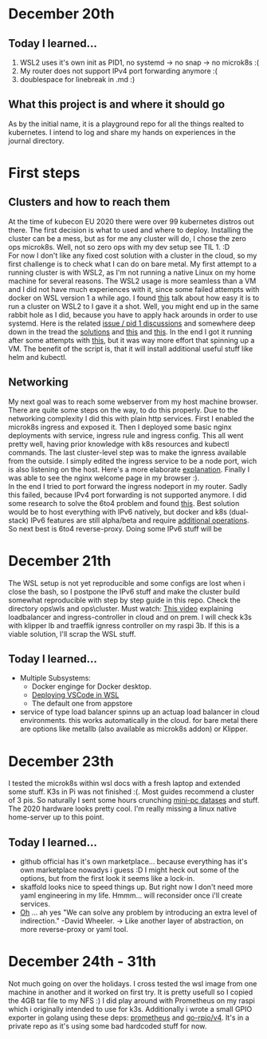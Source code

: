 # December 20th

## Today I learned...  
1. WSL2 uses it's own init as PID1, no systemd -> no snap -> no microk8s :(
2. My router does not support IPv4 port forwarding anymore :(  
3. doublespace for linebreak in .md :)  
 
## What this project is and where it should go
As by the initial name, it is a playground repo for all the things realted to kubernetes. I intend to log and share my hands on experiences in the journal directory.

# First steps
## Clusters and how to reach them
At the time of kubecon EU 2020 there were over 99 kubernetes distros out there. The first decision is what to used and where to deploy. Installing the cluster can be a mess, but as for me any cluster will do, I chose the zero ops microk8s. Well, not so zero ops with my dev setup see TIL 1. :D  
For now I don't like any fixed cost solution with a cluster in the cloud, so my first challenge is to check what I can do on bare metal. My first attempt to a running cluster is with WSL2, as I'm not running a native Linux on my home machine for several reasons.
The WSL2 usage is more seamless than a VM and I did not have much experiences with it, since some failed attempts with docker on WSL version 1 a while ago. I found [this][2] talk about how easy it is to run a cluster on WSL2 to I gave it a shot. Well, you might end up in the same rabbit hole as I did, because you have to apply hack arounds in order to use systemd. Here is the related [issue / pid 1 discussions][3] and somewhere deep down in the tread the [solutions][4] and [this][5] and [this][6]. In the end I got it running after some attempts with [this][6], but it was way more effort that spinning up a VM. The benefit of the script is, that it will install additional useful stuff like helm and kubectl. 

## Networking
My next goal was to reach some webserver from my host machine browser. There are quite some steps on the way, to do this properly. Due to the networking complexity I did this with plain http services. First I enabled the microk8s ingress and exposed it. Then I deployed some basic nginx deployments with service, ingress rule and ingress config. This all went pretty well, having prior knowledge with k8s resources and kubectl commands.
The last cluster-level step was to make the ignress available from the outside. I simply edited the ingress service to be a node port, wich is also listening on the host. Here's a more elaborate [explanation][7]. Finally I was able to see the nginx welcome page in my browser :).  
In the end I tried to port forward the ingress nodeport in my router. Sadly this failed, because IPv4 port forwarding is not supported anymore. I did some research to solve the 6to4 problem and found [this][8]. Best solution would be to host everything with IPv6 natively, but docker and k8s (dual-stack) IPv6 features are still alpha/beta and require [additional operations][9]. So next best is 6to4 reverse-proxy. 
Doing some IPv6 stuff will be  

# December 21th
The WSL setup is not yet reproducible and some configs are lost when i close the bash, so I postpone the IPv6 stuff and make the cluster build somewhat reproducible with step by step guide in this repo. Check the directory ops\wls and ops\cluster. Must watch: [This video][11] explaining loadbalancer and ingress-controller in cloud and on prem. I will check k3s with klipper lb and traeffik ignress controller on my raspi 3b. If this is a viable solution, I'll scrap the WSL stuff.


## Today I learned...
- Multiple Subsystems:
    - Docker enginge for Docker desktop. 
    - [Deploying VSCode in WSL][10]
    - The default one from appstore
- service of type load balancer spinns up an actuap load balancer in cloud environments. this works automatically in the cloud. for bare metal there are options like metallb (also available as microk8s addon) or Klipper.

# December 23th
I tested the microk8s within wsl docs with a fresh laptop and extended some stuff. K3s in Pi was not finished :(. Most guides recommend a cluster of 3 pis. So naturally I sent some hours crunching [mini-pc datases][12] and stuff. The 2020 hardware looks pretty cool. I'm really missing a linux native home-server up to this point.  

## Today I learned...
- github official has it's own marketplace... because everything has it's own marketplace nowadys i guess :D I might heck out some of the options, but from the first look it seems like a lock-in. 
- skaffold looks nice to speed things up. But right now I don't need more yaml engineering in my life. Hmmm... will reconsider once i'll create services. 
- [Oh][13] ... ah yes "We can solve any problem by introducing an extra level of indirection." -David Wheeler.  -> Like another layer of abstraction, on more reverse-proxy or yaml tool. 

# December 24th - 31th

Not much going on over the holidays. I cross tested the wsl image from one machine in another and it worked on first try. It is pretty usefull so I copied the 4GB tar file to my NFS :)
I did play around with Prometheus on my raspi which i originally intended to use for k3s. Additionally i wrote a small GPIO exporter in golang using these deps: 
[prometheus][14] and [go-rpio/v4][15]. It's in a private repo as it's using some bad hardcoded stuff for now.


[1]: https://www.youtube.com/watch?v=RyXL1zOa8Bw&ab_channel=CNCF%5BCloudNativeComputingFoundation%5D
[2]: https://ubuntu.com/blog/kubernetes-on-windows-with-microk8s-and-wsl-2 "microk8s in WSL2"
[3]: https://github.com/microsoft/WSL/issues/994
[4]: https://github.com/microsoft/WSL/issues/994#issuecomment-618746300
[5]: https://github.com/microsoft/WSL/issues/994#issuecomment-622979502
[6]: https://gitlab.com/relief-melone/wsl-initial-setup/-/blob/master/README.md
[7]: https://kubernetes.github.io/ingress-nginx/deploy/baremetal/
[8]: https://www.internetsociety.org/resources/deploy360/2013/making-content-available-over-ipv6/#:~:text=IPv6%2Dto%2DIPv4%20proxy,the%20network%20can%20support%20IPv6.
[9]: https://stephank.nl/p/2017-06-05-ipv6-on-production-docker.html
[10]: https://code.visualstudio.com/docs/remote/wsl
[11]: https://www.youtube.com/watch?v=Ytc24Y0YrXE&ab_channel=AdrianGoins
[12]: https://geizhals.eu/?cat=sysdiv&xf=450_Nettop
[13]: https://www.youtube.com/watch?v=e0AlqN8xPkk&ab_channel=SweetcodeHQ
[14]: https://github.com/prometheus/client_golang
[15]: https://github.com/stianeikeland/go-rpio/tree/v4.4.0